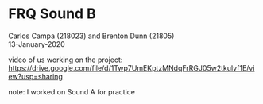 # FRQ Sound B
Carlos Campa (218023) and Brenton Dunn (21805) <br/>13-January-2020

video of us working on the project: https://drive.google.com/file/d/1Twp7UmEKptzMNdqFrRGJ05w2tkulvf1E/view?usp=sharing

note: I worked on Sound A for practice 
